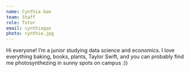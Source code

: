 ```yaml
---
name: Cynthia Gao
team: Staff
role: Tutor
email: cynthiagao
photo: cynthia.jpg
---
```


Hi everyone! I’m a junior studying data science and economics. I love everything baking, books, plants, Taylor Swift, and you can probably find me photosynthezing in sunny spots on campus :))